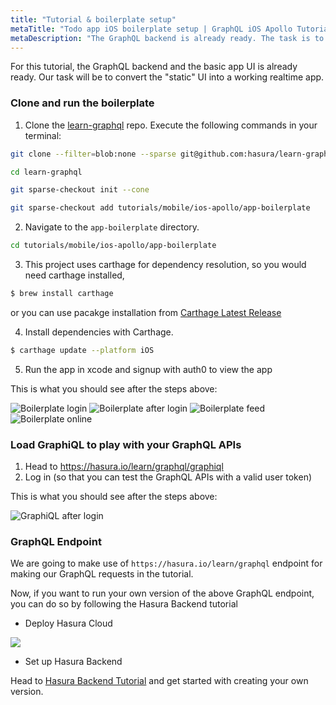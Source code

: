 ```yaml
---
title: "Tutorial & boilerplate setup"
metaTitle: "Todo app iOS boilerplate setup | GraphQL iOS Apollo Tutorial"
metaDescription: "The GraphQL backend is already ready. The task is to convert the static UI into a working realtime app in iOS"
---
```


For this tutorial, the GraphQL backend and the basic app UI is already ready.
Our task will be to convert the "static" UI into a working realtime app.

### Clone and run the boilerplate

1. Clone the [learn-graphql](https://github.com/hasura/learn-graphql) repo. Execute the following commands in your terminal:

```bash
git clone --filter=blob:none --sparse git@github.com:hasura/learn-graphql.git

cd learn-graphql

git sparse-checkout init --cone

git sparse-checkout add tutorials/mobile/ios-apollo/app-boilerplate
```

2. Navigate to the `app-boilerplate` directory.

```bash
cd tutorials/mobile/ios-apollo/app-boilerplate
```

3. This project uses carthage for dependency resolution, so you would need carthage installed,

```bash
$ brew install carthage
```

or you can use pacakge installation from [Carthage Latest Release](https://github.com/Carthage/Carthage/releases)

4. Install dependencies with Carthage.

```bash
$ carthage update --platform iOS
```

5. Run the app in xcode and signup with auth0 to view the app

This is what you should see after the steps above:

![Boilerplate login](https://graphql-engine-cdn.hasura.io/learn-hasura/assets/graphql-ios/boilerplate-login.png )
![Boilerplate after login](https://graphql-engine-cdn.hasura.io/learn-hasura/assets/graphql-ios/boilerplate-todos-landing-selected.png)
![Boilerplate feed](https://graphql-engine-cdn.hasura.io/learn-hasura/assets/graphql-ios/boilerplate-feed.png)
![Boilerplate online](https://graphql-engine-cdn.hasura.io/learn-hasura/assets/graphql-ios/boilerplate-online.png)

### Load GraphiQL to play with your GraphQL APIs

1. Head to https://hasura.io/learn/graphql/graphiql
2. Log in (so that you can test the GraphQL APIs with a valid user token)

This is what you should see after the steps above:

![GraphiQL after login](https://graphql-engine-cdn.hasura.io/learn-hasura/assets/graphql-react/graphiql-after-login.png)

### GraphQL Endpoint

We are going to make use of `https://hasura.io/learn/graphql` endpoint for making our GraphQL requests in the tutorial.

Now, if you want to run your own version of the above GraphQL endpoint, you can do so by following the Hasura Backend tutorial

- Deploy Hasura Cloud

<a href="https://cloud.hasura.io/?pg=learn-react&plcmt=body&tech=default" target="_blank"><img src="https://graphql-engine-cdn.hasura.io/assets/main-site/deploy-hasura-cloud.png" /></a>

- Set up Hasura Backend

Head to [Hasura Backend Tutorial](https://hasura.io/learn/graphql/hasura/setup/#hasuraconsole) and get started with creating your own version.
